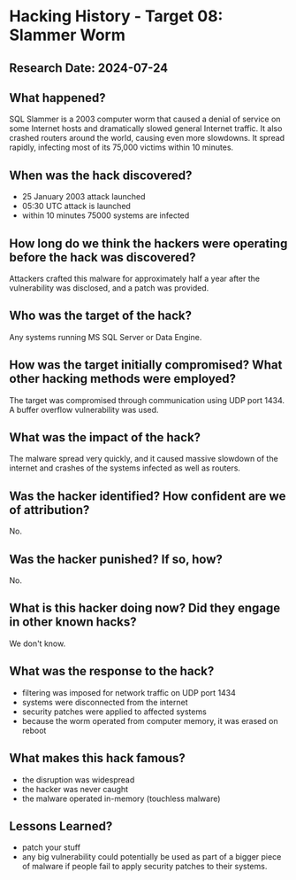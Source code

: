 # Hacking History - Target 08: Slammer Worm
## Research Date: 2024-07-24
## What happened?
SQL Slammer is a 2003 computer worm that caused a denial of service on some Internet hosts and dramatically slowed general Internet traffic. It also crashed routers around the world, causing even more slowdowns. It spread rapidly, infecting most of its 75,000 victims within 10 minutes.
## When was the hack discovered?
- 25 January 2003 attack launched
- 05:30 UTC attack is launched
- within 10 minutes 75000 systems are infected
## How long do we think the hackers were operating before the hack was discovered?
Attackers crafted this malware for approximately half a year after the vulnerability was disclosed, and a patch was provided.
## Who was the target of the hack?
Any systems running MS SQL Server or Data Engine.
## How was the target initially compromised? What other hacking methods were employed?
The target was compromised through communication using UDP port 1434. A buffer overflow vulnerability was used.
## What was the impact of the hack?
The malware spread very quickly, and it caused massive slowdown of the internet and crashes of the systems infected as well as routers.
## Was the hacker identified? How confident are we of attribution?
No.
## Was the hacker punished? If so, how?
No.
## What is this hacker doing now? Did they engage in other known hacks?
We don't know.
## What was the response to the hack?
- filtering was imposed for network traffic on UDP port 1434
- systems were disconnected from the internet
- security patches were applied to affected systems
- because the worm operated from computer memory, it was erased on reboot
## What makes this hack famous?
- the disruption was widespread
- the hacker was never caught
- the malware operated in-memory (touchless malware)
## Lessons Learned?
- patch your stuff
- any big vulnerability could potentially be used as part of a bigger piece of malware if people fail to apply security patches to their systems.
